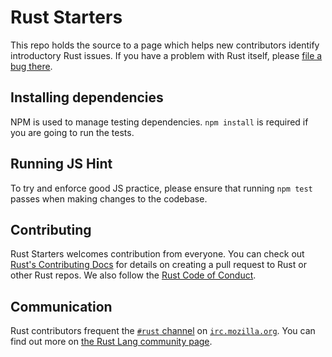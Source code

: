 # Rust Starters

This repo holds the source to a page which helps new contributors identify
introductory Rust issues. If you have a problem with Rust itself, please
[file a bug there](https://github.com/rust-lang/rust/blob/master/CONTRIBUTING.md#bug-reports).

## Installing dependencies

NPM is used to manage testing dependencies. `npm install` is required if you
are going to run the tests.

## Running JS Hint

To try and enforce good JS practice, please ensure that running `npm test`
passes when making changes to the codebase.

## Contributing

Rust Starters welcomes contribution from everyone. You can check out
[Rust's Contributing Docs](https://github.com/rust-lang/rust/blob/master/CONTRIBUTING.md) for details on creating a
pull request to Rust or other Rust repos.  We also follow the
[Rust Code of Conduct](https://www.rust-lang.org/conduct.html).

## Communication

Rust contributors frequent the [`#rust` channel](https://client01.chat.mibbit.com/?server=irc.mozilla.org&channel=%23rust) on [`irc.mozilla.org`](https://wiki.mozilla.org/IRC).
You can find out more on [the Rust Lang community page](https://www.rust-lang.org/en-US/community.html).
